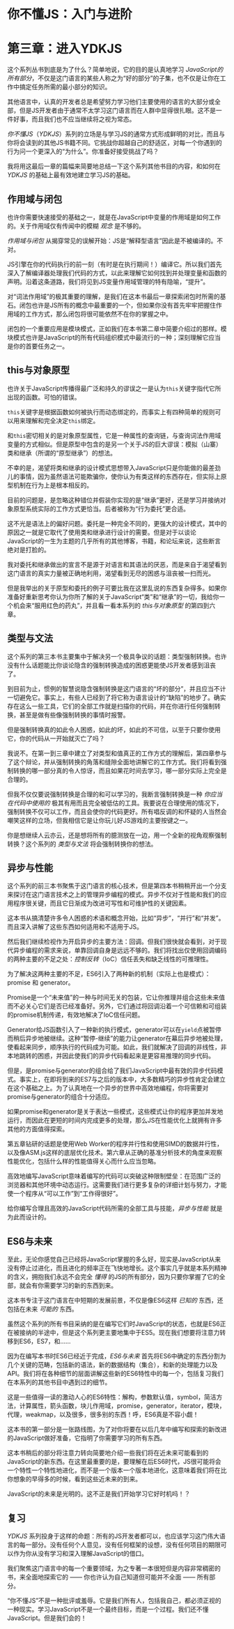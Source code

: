 # 你不懂JS：入门与进阶
# 第三章：进入YDKJS

这个系列丛书到底是为了什么？简单地说，它的目的是认真地学习 *JavaScript的所有部分*，不仅是这门语言的某些人称之为“好的部分”的子集，也不仅是让你在工作中搞定任务所需的最小部分的知识。

其他语言中，认真的开发者总是希望努力学习他们主要使用的语言的大部分或全部，但是JS开发者由于通常不太学习这门语言而在人群中显得很扎眼。这不是一件好事，而且我们也不应当继续将之视为常态。

*你不懂JS*（*YDKJS*）系列的立场是与学习JS的通常方式形成鲜明的对比，而且与你将会读到的其他JS书籍不同。它挑战你超越自己的舒适区，对每一个你遇到的行为问一个更深入的“为什么”。你准备好接受挑战了吗？

我将用这最后一章的篇幅来简要地总结一下这个系列其他书目的内容，和如何在 *YDKJS* 的基础上最有效地建立学习JS的基础。

## 作用域与闭包

也许你需要快速接受的基础之一，就是在JavaScript中变量的作用域是如何工作的。关于作用域仅有传闻中的模糊 *观念* 是不够的。

*作用域与闭包* 从揭穿常见的误解开始：JS是“解释型语言”因此是不被编译的。不对。

JS引擎在你的代码执行的前一刻（有时是在执行期间！）编译它。所以我们首先深入了解编译器处理我们代码的方式，以此来理解它如何找到并处理变量和函数的声明。沿着这条道路，我们将见到JS变量作用域管理的特有隐喻，“提升”。

对“词法作用域”的极其重要的理解，是我们在这本书最后一章探索闭包时所需的基石。闭包也许是JS所有的概念中最重要的一个，但如果你没有首先牢牢把握住作用域的工作方式，那么闭包将很可能依然不在你的掌握之中。

闭包的一个重要应用是模块模式，正如我们在本书第二章中简要介绍过的那样。模块模式也许是JavaScript的所有代码组织模式中最流行的一种；深刻理解它应当是你的首要任务之一。

## this与对象原型

也许关于JavaScript传播得最广泛和持久的谬误之一是认为`this`关键字指代它所出现的函数。可怕的错误。

`this`关键字是根据函数如何被执行而动态绑定的，而事实上有四种简单的规则可以用来理解和完全决定`this`绑定。

和`this`密切相关的是对象原型属性，它是一种属性的查询链，与查询词法作用域变量的方式相似。但是原型中包含的是另一个关于JS的巨大谬误：模拟（山寨）类和继承（所谓的“原型继承”）的想法。

不幸的是，渴望将类和继承的设计模式思想带入JavaScript只是你能做的最差劲儿的事情，因为虽然语法可能欺骗你，使你认为有类这样的东西存在，但实际上原型机制在行为上是根本相反的。

目前的问题是，是忽略这种错位并假装你实现的是“继承”更好，还是学习并接纳对象原型系统实际的工作方式更恰当。后者被称为“行为委托”更合适。

这不光是语法上的偏好问题。委托是一种完全不同的，更强大的设计模式，其中的原因之一就是它取代了使用类和继承进行设计的需要。但是对于以谈论JavaScript的一生为主题的几乎所有的其他博客，书籍，和论坛来说，这些断言绝对是打脸的。

我对委托和继承做出的宣言不是源于对语言和其语法的厌恶，而是来自于渴望看到这门语言的真实力量被正确地利用，渴望看到无尽的困惑与沮丧被一扫而光。

但是我举出的关于原型和委托的例子可要比我在这里乱说的东西复杂得多。如果你准备好重新思考你认为你所了解的关于JavaScript“类”和“继承”的一切，我给你一个机会来“服用红色的药丸”，并且看一看本系列的 *this与对象原型* 的第四到六章。

## 类型与文法

这个系列的第三本书主要集中于解决另一个极具争议的话题：类型强制转换。也许没有什么话题能比你谈论隐含的强制转换造成的困惑更能使JS开发者感到沮丧了。

到目前为止，惯例的智慧说隐含强制转换是这门语言的“坏的部分”，并且应当不计一切避免它。事实上，有些人已经到了将它称为语言设计的“缺陷”的地步了。确实存在这么一些工具，它们的全部工作就是扫描你的代码，并在你进行任何强制转换，甚至是做有些像强制转换的事情时报警。

但是强制转换真的如此令人困惑，如此的坏，如此的不可信，以至于只要你使用它，你的代码从一开始就灭亡了吗？

我说不。在第一到三章中建立了对类型和值真正的工作方式的理解后，第四章参与了这个辩论，并从强制转换的角落和缝隙全面地讲解它的工作方式。我们将看到强制转换的哪一部分真的令人惊讶，而且如果花时间去学习，哪一部分实际上完全是合理的。

但我不仅仅要说强制转换是合理的和可以学习的，我断言强制转换是一种 *你应当在代码中使用的* 极其有用而且完全被低估的工具。我要说在合理使用的情况下，强制转换不仅可以工作，而且会使你的代码更好。所有唱反调的和怀疑的人当然会嘲笑这样的立场，但我相信它是让你玩儿好JS游戏的主要按键之一。

你是想继续人云亦云，还是想将所有的臆测放在一边，用一个全新的视角观察强制转换？这个系列的 *类型与文法* 将会强制转换你的想法。

## 异步与性能

这个系列的前三本书聚焦于这门语言的核心技术，但是第四本书稍稍开出一个分支来探讨在这门语言技术之上的管理异步编程的模式。异步不仅对于性能和我们的应用程序很关键，而且它日渐成为改进可写性和可维护性的关键因素。

这本书从搞清楚许多令人困惑的术语和概念开始，比如“异步”，“并行”和“并发”。而且深入讲解了这些东西如何适用和不适用于JS。

然后我们继续检视作为开启异步的主要方法：回调。但我们很快就会看到，对于现代异步编程的需求来说，单靠回调自身是远远不够的。我们将找出仅使用回调编码的两种主要的不足之处：*控制反转*（IoC）信任丢失和缺乏线性的可推理性。

为了解决这两种主要的不足，ES6引入了两种新的机制（实际上也是模式）：promise 和 generator。

Promise是一个“未来值”的一种与时间无关的包装，它让你推理并组合这些未来值而不必关心它们是否已经准备好。另外，它们通过将回调沿着一个可信赖和可组装的promise机制传递，有效地解决了IoC信任问题。

Generator给JS函数引入了一种新的执行模式，generator可以在`yield`点被暂停而稍后异步地被继续。这种“暂停-继续”的能力让generator在幕后异步地被处理，使看起来同步，顺序执行的代码成为可能。如此，我们就解决了回调的非线性，非本地跳转的困惑，并因此使我们的异步代码看起来是更容易推理的同步代码。

但是，是promise与generator的组合给了我们JavaScript中最有效的异步代码模式。事实上，在即将到来的ES7与之后的版本中，大多数精巧的异步性肯定会建立在这个基础之上。为了认真地在一个异步的世界中高效地编程，你将需要对promise与generator的组合十分适应。

如果promise和generator是关于表达一些模式，这些模式让你的程序更加并发地运行，而因此在更短的时间内完成更多的处理，那么JS在性能优化上就拥有许多其他的方面值得探索。

第五章钻研的话题是使用Web Worker的程序并行性和使用SIMD的数据并行性，以及像ASM.js这样的底层优化技术。第六章从正确的基准分析技术的角度来观察性能优化，包括什么样的性能值得关心而什么应当忽略。

高效地编写JavaScript意味着编写的代码可以突破这种限制壁垒：在范围广泛的浏览器和其他环境中动态运行。这需要我们进行更多复杂的详细计划与努力，才能使一个程序从“可以工作”到“工作得很好”。

给你编写合理且高效的JavaScript代码所需的全部工具与技能，*异步与性能* 就是为此而设计的。

## ES6与未来

至此，无论你感觉自己已经将JavaScript掌握的多么好，现实是JavaScript从来没有停止过进化，而且进化的频率正在飞快地增长。这个事实几乎就是本系列精神的含义，拥抱我们永远不会完全 *懂得* 的JS的所有部分，因为只要你掌握了它的全部，就会有你需要学习的新的东西到来。

这本书专注于这门语言在中短期的发展前景，不仅是像ES6这样 *已知的* 东西，还包括在未来 *可能的* 东西。

虽然这个系列的所有书目采纳的是在编写它们时JavaScript的状态，也就是ES6正在被接纳的半途中，但是这个系列更主要地集中于ES5。现在我们想要将注意力转移到ES6，ES7，和……

因为在编写本书时ES6已经近于完成，*ES6与未来* 首先将ES6中确定的东西分割为几个关键的范畴，包括新的语法，新的数据结构（集合），和新的处理能力以及API。我们将在各种细节的层面讲解这些新的ES6特性中的每一个，包括复习我们在本系列的其他书目中遇到过的细节。

这是一些值得一读的激动人心的ES6特性：解构，参数默认值，symbol，简洁方法，计算属性，箭头函数，块儿作用域，promise，generator，iterator，模块，代理，weakmap，以及很多，很多别的东西！呼，ES6真是不容小觑！

这本书的第一部分是一张路线图，为了对你将要在以后几年中编写和探索的新改进的JavaScript做好准备，它指明了你需要学习的所有东西。

这本书稍后的部分将注意力转向简要地介绍一些我们将在近未来可能看到的JavaScript的新东西。在这里最重要的是，要理解在后ES6时代，JS很可能将会一个特性一个特性地进化，而不是一个版本一个版本地进化，这意味着我们将在比你想象的早得多的时候，看到这些近未来的到来。

JavaScript的未来是光明的。这不正是我们开始学习它好时机吗！？

## 复习

*YDKJS* 系列投身于这样的命题：所有的JS开发者都可以，也应该学习这门伟大语言的每一部分。没有任何个人意见，没有任何框架的设想，没有任何项目的期限可以作为你从没有学习和深入理解JavaScript的借口。

我们聚焦这门语言中的每一个重要领域，为之专著一本很短但是内容非常稠密的书，来全面地探索它的 —— 你也许认为自己知道但可能并不全面 —— 所有部分。

“你不懂JS”不是一种批评或羞辱。它是我们所有人，包括我自己，都必须正视的一种现实。学习JavaScript不是一个最终目标，而是一个过程。我们还不懂JavaScript。但是我们会的！
